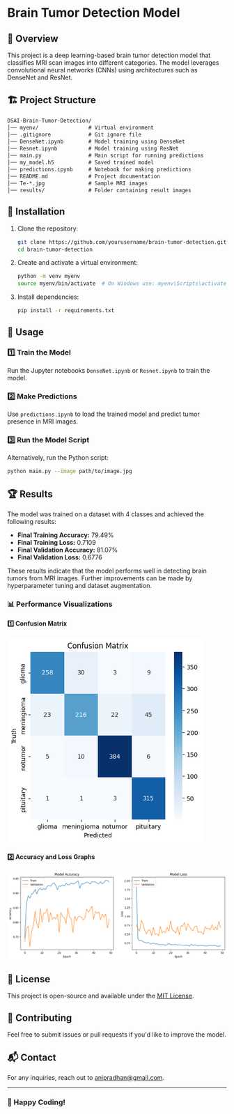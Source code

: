 # Brain Tumor Detection Model

## 📌 Overview
This project is a deep learning-based brain tumor detection model that classifies MRI scan images into different categories. The model leverages convolutional neural networks (CNNs) using architectures such as DenseNet and ResNet.

## 🏗 Project Structure
```
DSAI-Brain-Tumor-Detection/
│── myenv/                # Virtual environment
│── .gitignore            # Git ignore file
│── DenseNet.ipynb        # Model training using DenseNet
│── Resnet.ipynb          # Model training using ResNet
│── main.py               # Main script for running predictions
│── my_model.h5           # Saved trained model
│── predictions.ipynb     # Notebook for making predictions
│── README.md             # Project documentation
│── Te-*.jpg              # Sample MRI images
│── results/              # Folder containing result images
```

## 🔧 Installation
1. Clone the repository:
   ```sh
   git clone https://github.com/yourusername/brain-tumor-detection.git
   cd brain-tumor-detection
   ```
2. Create and activate a virtual environment:
   ```sh
   python -m venv myenv
   source myenv/bin/activate  # On Windows use: myenv\Scripts\activate
   ```
3. Install dependencies:
   ```sh
   pip install -r requirements.txt
   ```

## 🚀 Usage
### 1️⃣ Train the Model
Run the Jupyter notebooks `DenseNet.ipynb` or `Resnet.ipynb` to train the model.

### 2️⃣ Make Predictions
Use `predictions.ipynb` to load the trained model and predict tumor presence in MRI images.

### 3️⃣ Run the Model Script
Alternatively, run the Python script:
```sh
python main.py --image path/to/image.jpg
```

## 🏆 Results
The model was trained on a dataset with 4 classes and achieved the following results:

- **Final Training Accuracy:** 79.49%
- **Final Training Loss:** 0.7109
- **Final Validation Accuracy:** 81.07%
- **Final Validation Loss:** 0.6776

These results indicate that the model performs well in detecting brain tumors from MRI images. Further improvements can be made by hyperparameter tuning and dataset augmentation.

### 📊 Performance Visualizations
#### 1️⃣ Confusion Matrix
![Confusion Matrix](results/Confusion%20Matrix.png)

#### 2️⃣ Accuracy and Loss Graphs
![Epoch vs Accuracy](results/epoch%20vs%20accuracy.png)

## 📜 License
This project is open-source and available under the [MIT License](LICENSE).

## 🤝 Contributing
Feel free to submit issues or pull requests if you'd like to improve the model.

## 📬 Contact
For any inquiries, reach out to [anipradhan@gmail.com](mailto:anipradhan.04@gmail.com).

---
### 🚀 Happy Coding!
